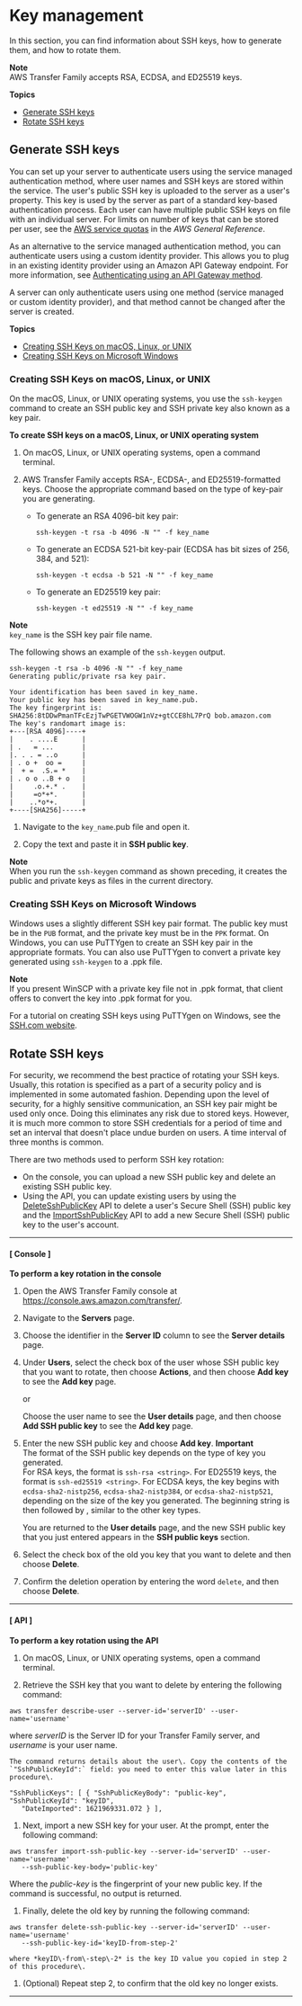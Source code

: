 # Key management<a name="key-management"></a>

In this section, you can find information about SSH keys, how to generate them, and how to rotate them\.

**Note**  
AWS Transfer Family accepts RSA, ECDSA, and ED25519 keys\.

**Topics**
+ [Generate SSH keys](#sshkeygen)
+ [Rotate SSH keys](#keyrotation)

## Generate SSH keys<a name="sshkeygen"></a>

You can set up your server to authenticate users using the service managed authentication method, where user names and SSH keys are stored within the service\. The user's public SSH key is uploaded to the server as a user's property\. This key is used by the server as part of a standard key\-based authentication process\. Each user can have multiple public SSH keys on file with an individual server\. For limits on number of keys that can be stored per user, see the [AWS service quotas](https://docs.aws.amazon.com/general/latest/gr/aws_service_limits.html) in the *AWS General Reference*\.

As an alternative to the service managed authentication method, you can authenticate users using a custom identity provider\. This allows you to plug in an existing identity provider using an Amazon API Gateway endpoint\. For more information, see [Authenticating using an API Gateway method](custom-identity-provider-users.md#authentication-custom-ip)\.

A server can only authenticate users using one method \(service managed or custom identity provider\), and that method cannot be changed after the server is created\.

**Topics**
+ [Creating SSH Keys on macOS, Linux, or UNIX](#macOS-linux-unix-ssh)
+ [Creating SSH Keys on Microsoft Windows](#windows-ssh)

### Creating SSH Keys on macOS, Linux, or UNIX<a name="macOS-linux-unix-ssh"></a>

On the macOS, Linux, or UNIX operating systems, you use the `ssh-keygen` command to create an SSH public key and SSH private key also known as a key pair\.

**To create SSH keys on a macOS, Linux, or UNIX operating system**

1. On macOS, Linux, or UNIX operating systems, open a command terminal\.

1. AWS Transfer Family accepts RSA\-, ECDSA\-, and ED25519\-formatted keys\. Choose the appropriate command based on the type of key\-pair you are generating\.
   + To generate an RSA 4096\-bit key pair:

     ```
     ssh-keygen -t rsa -b 4096 -N "" -f key_name
     ```
   + To generate an ECDSA 521\-bit key\-pair \(ECDSA has bit sizes of 256, 384, and 521\):

     ```
     ssh-keygen -t ecdsa -b 521 -N "" -f key_name
     ```
   + To generate an ED25519 key pair:

     ```
     ssh-keygen -t ed25519 -N "" -f key_name
     ```
**Note**  
 `key_name` is the SSH key pair file name\.

   The following shows an example of the `ssh-keygen` output\.

   ```
   ssh-keygen -t rsa -b 4096 -N "" -f key_name
   Generating public/private rsa key pair.
   
   Your identification has been saved in key_name.
   Your public key has been saved in key_name.pub.
   The key fingerprint is:
   SHA256:8tDDwPmanTFcEzjTwPGETVWOGW1nVz+gtCCE8hL7PrQ bob.amazon.com
   The key's randomart image is:
   +---[RSA 4096]----+
   |    . ....E      |
   | .   = ...       |
   |. . . = ..o      |
   | . o +  oo =     |
   |  + =  .S.= *    |
   | . o o ..B + o   |
   |     .o.+.* .    |
   |     =o*+*.      |
   |    ..*o*+.      |
   +----[SHA256]-----+
   ```

1. Navigate to the `key_name`\.pub file and open it\.

1. Copy the text and paste it in **SSH public key**\.

**Note**  
When you run the `ssh-keygen` command as shown preceding, it creates the public and private keys as files in the current directory\.

### Creating SSH Keys on Microsoft Windows<a name="windows-ssh"></a>

Windows uses a slightly different SSH key pair format\. The public key must be in the `PUB` format, and the private key must be in the `PPK` format\. On Windows, you can use PuTTYgen to create an SSH key pair in the appropriate formats\. You can also use PuTTYgen to convert a private key generated using `ssh-keygen` to a \.ppk file\.

**Note**  
If you present WinSCP with a private key file not in \.ppk format, that client offers to convert the key into \.ppk format for you\.

For a tutorial on creating SSH keys using PuTTYgen on Windows, see the [SSH\.com website](https://www.ssh.com/ssh/putty/windows/puttygen)\.

## Rotate SSH keys<a name="keyrotation"></a>

For security, we recommend the best practice of rotating your SSH keys\. Usually, this rotation is specified as a part of a security policy and is implemented in some automated fashion\. Depending upon the level of security, for a highly sensitive communication, an SSH key pair might be used only once\. Doing this eliminates any risk due to stored keys\. However, it is much more common to store SSH credentials for a period of time and set an interval that doesn't place undue burden on users\. A time interval of three months is common\.

There are two methods used to perform SSH key rotation:
+ On the console, you can upload a new SSH public key and delete an existing SSH public key\.
+ Using the API, you can update existing users by using the [DeleteSshPublicKey](https://docs.aws.amazon.com/transfer/latest/userguide/API_DeleteSshPublicKey.html) API to delete a user's Secure Shell \(SSH\) public key and the [ImportSshPublicKey](https://docs.aws.amazon.com/transfer/latest/userguide/API_ImportSshPublicKey.html) API to add a new Secure Shell \(SSH\) public key to the user's account\.

------
#### [ Console ]

**To perform a key rotation in the console**

1. Open the AWS Transfer Family console at [https://console\.aws\.amazon\.com/transfer/](https://console.aws.amazon.com/transfer/)\.

1. Navigate to the **Servers** page\.

1. Choose the identifier in the **Server ID** column to see the **Server details** page\.

1. Under **Users**, select the check box of the user whose SSH public key that you want to rotate, then choose **Actions**, and then choose **Add key** to see the **Add key** page\.

   or

   Choose the user name to see the **User details** page, and then choose **Add SSH public key** to see the **Add key** page\.

1. Enter the new SSH public key and choose **Add key**\.
**Important**  
The format of the SSH public key depends on the type of key you generated\.  
For RSA keys, the format is `ssh-rsa <string>`\.
For ED25519 keys, the format is `ssh-ed25519 <string>`\.
For ECDSA keys, the key begins with `ecdsa-sha2-nistp256`, `ecdsa-sha2-nistp384`, or `ecdsa-sha2-nistp521`, depending on the size of the key you generated\. The beginning string is then followed by *<string>*, similar to the other key types\.

   You are returned to the **User details** page, and the new SSH public key that you just entered appears in the **SSH public keys** section\.

1. Select the check box of the old you key that you want to delete and then choose **Delete**\.

1. Confirm the deletion operation by entering the word `delete`, and then choose **Delete**\.

------
#### [ API ]

**To perform a key rotation using the API**

1. On macOS, Linux, or UNIX operating systems, open a command terminal\.

1.  Retrieve the SSH key that you want to delete by entering the following command: 

   ```
   aws transfer describe-user --server-id='serverID' --user-name='username'
   ```

   where *serverID* is the Server ID for your Transfer Family server, and *username* is your user name\.

    The command returns details about the user\. Copy the contents of the `"SshPublicKeyId":` field: you need to enter this value later in this procedure\. 

   ```
   "SshPublicKeys": [ { "SshPublicKeyBody": "public-key", "SshPublicKeyId": "keyID",
      "DateImported": 1621969331.072 } ],
   ```

1.  Next, import a new SSH key for your user\. At the prompt, enter the following command: 

   ```
   aws transfer import-ssh-public-key --server-id='serverID' --user-name='username'
      --ssh-public-key-body='public-key'
   ```

   Where the *public\-key* is the fingerprint of your new public key\. If the command is successful, no output is returned\.

1.  Finally, delete the old key by running the following command: 

   ```
   aws transfer delete-ssh-public-key --server-id='serverID' --user-name='username'
      --ssh-public-key-id='keyID-from-step-2'
   ```

    where *keyID\-from\-step\-2* is the key ID value you copied in step 2 of this procedure\. 

1. \(Optional\) Repeat step 2, to confirm that the old key no longer exists\.

------